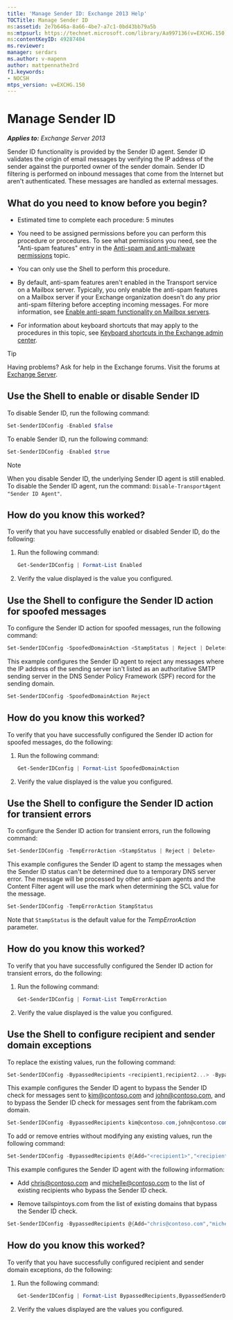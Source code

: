 ```yaml
---
title: 'Manage Sender ID: Exchange 2013 Help'
TOCTitle: Manage Sender ID
ms:assetid: 2e7b646a-8a66-4be7-a7c1-0bd43bb79a5b
ms:mtpsurl: https://technet.microsoft.com/library/Aa997136(v=EXCHG.150)
ms:contentKeyID: 49287404
ms.reviewer: 
manager: serdars
ms.author: v-mapenn
author: mattpennathe3rd
f1.keywords:
- NOCSH
mtps_version: v=EXCHG.150
---
```


# Manage Sender ID

_**Applies to:** Exchange Server 2013_

Sender ID functionality is provided by the Sender ID agent. Sender ID validates the origin of email messages by verifying the IP address of the sender against the purported owner of the sender domain. Sender ID filtering is performed on inbound messages that come from the Internet but aren't authenticated. These messages are handled as external messages.

## What do you need to know before you begin?

- Estimated time to complete each procedure: 5 minutes

- You need to be assigned permissions before you can perform this procedure or procedures. To see what permissions you need, see the "Anti-spam features" entry in the [Anti-spam and anti-malware permissions](anti-spam-and-anti-malware-permissions-exchange-2013-help.md) topic.

- You can only use the Shell to perform this procedure.

- By default, anti-spam features aren't enabled in the Transport service on a Mailbox server. Typically, you only enable the anti-spam features on a Mailbox server if your Exchange organization doesn't do any prior anti-spam filtering before accepting incoming messages. For more information, see [Enable anti-spam functionality on Mailbox servers](enable-anti-spam-functionality-on-mailbox-servers-exchange-2013-help.md).

- For information about keyboard shortcuts that may apply to the procedures in this topic, see [Keyboard shortcuts in the Exchange admin center](keyboard-shortcuts-in-the-exchange-admin-center-2013-help.md).

> [!TIP]
> Having problems? Ask for help in the Exchange forums. Visit the forums at [Exchange Server](https://go.microsoft.com/fwlink/p/?linkid=60612).

## Use the Shell to enable or disable Sender ID

To disable Sender ID, run the following command:

```powershell
Set-SenderIDConfig -Enabled $false
```

To enable Sender ID, run the following command:

```powershell
Set-SenderIDConfig -Enabled $true
```

> [!NOTE]
> When you disable Sender ID, the underlying Sender ID agent is still enabled. To disable the Sender ID agent, run the command: <CODE>Disable-TransportAgent "Sender ID Agent"</CODE>.

## How do you know this worked?

To verify that you have successfully enabled or disabled Sender ID, do the following:

1. Run the following command:

   ```powershell
   Get-SenderIDConfig | Format-List Enabled
   ```

2. Verify the value displayed is the value you configured.

## Use the Shell to configure the Sender ID action for spoofed messages

To configure the Sender ID action for spoofed messages, run the following command:

```powershell
Set-SenderIDConfig -SpoofedDomainAction <StampStatus | Reject | Delete>
```

This example configures the Sender ID agent to reject any messages where the IP address of the sending server isn't listed as an authoritative SMTP sending server in the DNS Sender Policy Framework (SPF) record for the sending domain.

```powershell
Set-SenderIDConfig -SpoofedDomainAction Reject
```

## How do you know this worked?

To verify that you have successfully configured the Sender ID action for spoofed messages, do the following:

1. Run the following command:

   ```powershell
   Get-SenderIDConfig | Format-List SpoofedDomainAction
   ```

2. Verify the value displayed is the value you configured.

## Use the Shell to configure the Sender ID action for transient errors

To configure the Sender ID action for transient errors, run the following command:

```powershell
Set-SenderIDConfig -TempErrorAction <StampStatus | Reject | Delete>
```

This example configures the Sender ID agent to stamp the messages when the Sender ID status can't be determined due to a temporary DNS server error. The message will be processed by other anti-spam agents and the Content Filter agent will use the mark when determining the SCL value for the message.

```powershell
Set-SenderIDConfig -TempErrorAction StampStatus
```

Note that `StampStatus` is the default value for the *TempErrorAction* parameter.

## How do you know this worked?

To verify that you have successfully configured the Sender ID action for transient errors, do the following:

1. Run the following command:

   ```powershell
   Get-SenderIDConfig | Format-List TempErrorAction
   ```

2. Verify the value displayed is the value you configured.

## Use the Shell to configure recipient and sender domain exceptions

To replace the existing values, run the following command:

```powershell
Set-SenderIDConfig -BypassedRecipients <recipient1,recipient2...> -BypassedSenderDomains <domain1,domain2...>
```

This example configures the Sender ID agent to bypass the Sender ID check for messages sent to kim@contoso.com and john@contoso.com, and to bypass the Sender ID check for messages sent from the fabrikam.com domain.

```powershell
Set-SenderIDConfig -BypassedRecipients kim@contoso.com,john@contoso.com -BypassedSenderDomains fabrikam.com
```

To add or remove entries without modifying any existing values, run the following command:

```powershell
Set-SenderIDConfig -BypassedRecipients @{Add="<recipient1>","<recipient2>"...; Remove="<recipient1>","<recipient2>"...} -BypassedSenderDomains @{Add="<domain1>","<domain2>"...; Remove="<domain1>","<domain2>"...}
```

This example configures the Sender ID agent with the following information:

- Add chris@contoso.com and michelle@contoso.com to the list of existing recipients who bypass the Sender ID check.

- Remove tailspintoys.com from the list of existing domains that bypass the Sender ID check.

```powershell
Set-SenderIDConfig -BypassedRecipients @{Add="chris@contoso.com","michelle@contoso.com"} -BypassedSenderDomains @{Remove="tailspintoys.com"}
```

## How do you know this worked?

To verify that you have successfully configured recipient and sender domain exceptions, do the following:

1. Run the following command:

   ```powershell
   Get-SenderIDConfig | Format-List BypassedRecipients,BypassedSenderDomains
   ```

2. Verify the values displayed are the values you configured.
